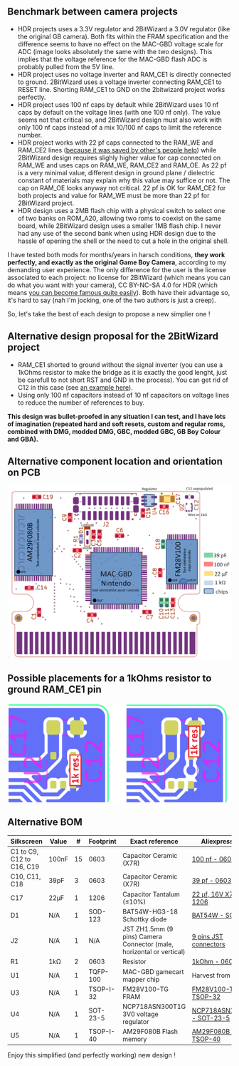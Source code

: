 ## Benchmark between camera projects

- HDR projects uses a 3.3V regulator and 2BitWizard a 3.0V regulator (like the original GB camera). Both fits within the FRAM specification and the difference seems to have no effect on the MAC-GBD voltage scale for ADC (image looks absolutely the same with the two designs). This implies that the voltage reference for the MAC-GBD flash ADC is probably pulled from the 5V line.
- HDR project uses no voltage inverter and RAM_CE1 is directly connected to ground. 2BitWizard uses a voltage inverter connecting RAM_CE1 to RESET line. Shorting RAM_CE1 to GND on the 2bitwizard project works perfectly.
- HDR project uses 100 nf caps by default while 2BitWizard uses 10 nf caps by default on the voltage lines (with one 100 nf only). The value seems not that critical so, and 2BitWizard design must also work with only 100 nf caps instead of a mix 10/100 nf caps to limit the reference number.
- HDR project works with 22 pf caps connected to the RAM_WE and RAM_CE2 lines ([because it was saved by other's people help](/Images/22pf_cap_story.png)) while 2BitWizard design requires slighly higher value for cap connected on RAM_WE and uses caps on RAM_WE, RAM_CE2 and RAM_OE. As 22 pf is a very minimal value, different design in ground plane / dielectric constant of materials may explain why this value may suffice or not. The cap on RAM_OE looks anyway not critical. 22 pf is OK for RAM_CE2 for both projects and value for RAM_WE must be more than 22 pf for 2BitWizard project.
- HDR design uses a 2MB flash chip with a physical switch to select one of two banks on ROM_A20, allowing two roms to coexist on the same board, while 2BitWizard design uses a smaller 1MB flash chip. I never had any use of the second bank when using HDR design due to the hassle of opening the shell or the need to cut a hole in the original shell.

I have tested both mods for months/years in harsch conditions, **they work perfectly, and exactly as the original Game Boy Camera**, according to my demanding user experience. The only difference for the user is the license associated to each project: no license for 2BitWizard (which means you can do what you want with your camera), CC BY-NC-SA 4.0 for HDR (which means [you can become famous quite easily](https://github.com/HDR/Licence-Violation-Hall-Of-Shame)). Both have their advantage so, it's hard to say (nah I'm jocking, one of the two authors is just a creep).

So, let's take the best of each design to propose a new simplier one !

## Alternative design proposal for the 2BitWizard project

- RAM_CE1 shorted to ground without the signal inverter (you can use a 1kOhms resistor to make the bridge as it is exactly the good lenght, just be carefull to not short RST and GND in the process). You can get rid of C12 in this case (see [an example here](/Images/While_troubleshooting.png)).
- Using only 100 nf capacitors instead of 10 nf capacitors on voltage lines to reduce the number of references to buy.

**This design was bullet-proofed in any situation I can test, and I have lots of imagination (repeated hard and soft resets, custom and regular roms, combined with DMG, modded DMG, GBC, modded GBC, GB Boy Colour and GBA).**

## Alternative component location and orientation on PCB

![](/Images/Component_placement_alternative.png)

## Possible placements for a 1kOhms resistor to ground RAM_CE1 pin

![](/Images/Resistor_placement.png)

## Alternative BOM

|Silkscreen |Value |# |Footprint |Exact reference |Aliexpress link |
|---------|---------|---------|---------|---------|---------|
|C1 to C9, C12 to C16, C19	|100nF	|15	|0603 |	Capacitor Ceramic (X7R)|[100 nf - 0603](https://fr.aliexpress.com/item/1005005690927737.html)|
|C10, C11, C18	|39pF	|3	|0603 |Capacitor Ceramic (X7R)|[39 pf - 0603](https://fr.aliexpress.com/item/1005005690927737.html)|
|C17	|22µF	|1	|1206 |Capacitor Tantalum (≤10%)	|[22 µf, 16V X7R - 1206](https://fr.aliexpress.com/item/1005006022131059.html)|
|D1	|N/A	|1	|SOD-123 |BAT54W-HG3-18 Schottky diode|[BAT54W - SOD-123](https://fr.aliexpress.com/item/1005005967484049.html)|
|J2	|N/A	|1	|N/A	|JST ZH1.5mm (9 pins)	Camera Connector (male, horizontal or vertical)|[9 pins JST connectors](https://fr.aliexpress.com/item/1005006028155508.html)|
|R1	|1kΩ	|2	|0603 |Resistor	|[1kOhm - 0603](https://fr.aliexpress.com/item/1005005677654015.html)|
|U1	|N/A	|1	|TQFP-100 |MAC-GBD gamecart mapper chip|Harvest from cart|
|U3	|N/A	|1	|TSOP-I-32 |FM28V100-TG FRAM|[FM28V100-TG - TSOP-32](https://fr.aliexpress.com/item/1005006265366983.html)|
|U4	|N/A	|1	|SOT-23-5	|NCP718ASN300T1G 3V0 voltage regulator|[NCP718ASN300T1G - SOT-23-5](https://fr.aliexpress.com/item/1005007543804480.html)|
|U5	|N/A	|1	|TSOP-I-40 |AM29F080B	Flash memory|[AM29F080B - TSOP-40](https://fr.aliexpress.com/item/1005006991297704.html)|

Enjoy this simplified (and perfectly working) new design !

